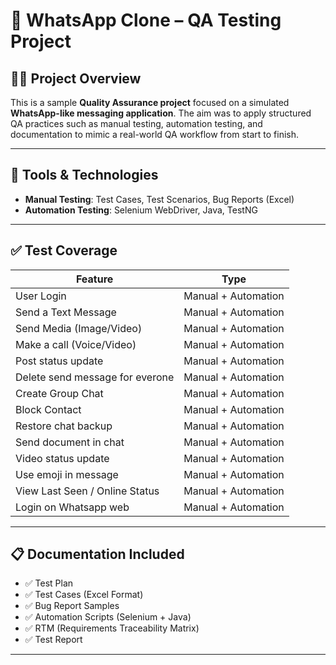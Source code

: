 # 💬 WhatsApp Clone – QA Testing Project

## 👩‍💻 Project Overview

This is a sample **Quality Assurance project** focused on a simulated **WhatsApp-like messaging application**. The aim was to apply structured QA practices such as manual testing, automation testing, and documentation to mimic a real-world QA workflow from start to finish.

---

## 🔧 Tools & Technologies

- **Manual Testing**: Test Cases, Test Scenarios, Bug Reports (Excel)
- **Automation Testing**: Selenium WebDriver, Java, TestNG

---

## ✅ Test Coverage

| Feature                            | Type                 |
|------------------------------------|----------------------|
| User Login                         | Manual + Automation  |
| Send a Text Message                | Manual + Automation  |
| Send Media (Image/Video)           | Manual + Automation  |
| Make a call (Voice/Video)          | Manual + Automation  |
| Post status update                 | Manual + Automation  |
| Delete send message for everone    | Manual + Automation  |
| Create Group Chat                  | Manual + Automation  |
| Block Contact                      | Manual + Automation  |
| Restore chat backup                | Manual + Automation  |
| Send document in chat              | Manual + Automation  |
| Video status update                | Manual + Automation  |
| Use emoji in message               | Manual + Automation  |
| View Last Seen / Online Status     | Manual + Automation  |
| Login on Whatsapp web              | Manual + Automation  |

---

## 📋 Documentation Included

- ✅ Test Plan  
- ✅ Test Cases (Excel Format)  
- ✅ Bug Report Samples  
- ✅ Automation Scripts (Selenium + Java)  
- ✅ RTM (Requirements Traceability Matrix)  
- ✅ Test Report  

---

